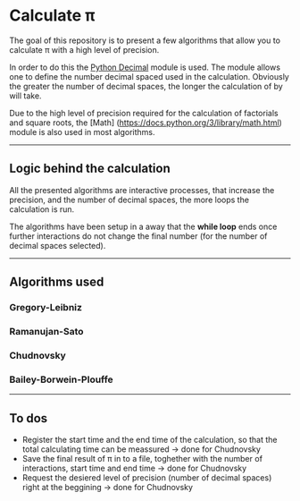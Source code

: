 # Calculate π

The goal of this repository is to present a few algorithms that allow you to calculate π with a high level of precision. 

In order to do this the [Python Decimal](https://docs.python.org/3/library/decimal.html) module is used. The module allows one to define the number decimal spaced used in the calculation. Obviously the greater the number of decimal spaces, the longer the calculation of by will take.

Due to the high level of precision required for the calculation of factorials and square roots, the [Math] (https://docs.python.org/3/library/math.html) module is also used in most algorithms.

---
## Logic behind the calculation

All the presented algorithms are interactive processes, that increase the precision, and the number of decimal spaces, the more loops the calculation is run. 

The algorithms have been setup in a away that the **while loop** ends once further interactions do not change the final number (for the number of decimal spaces selected).

---
## Algorithms used

### Gregory-Leibniz
### Ramanujan-Sato
### Chudnovsky
### Bailey-Borwein-Plouffe

---

## To dos

* Register the start time and the end time of the calculation, so that the total calculating time can be meassured -> done for Chudnovsky
* Save the final result of π in to a file, toghether with the number of interactions, start time and end time -> done for Chudnovsky
* Request the desiered level of precision (number of decimal spaces) right at the beggining -> done for Chudnovsky
